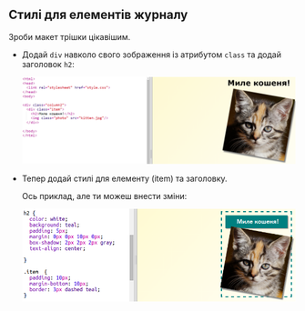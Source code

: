 ## Стилі для елементів журналу

Зроби макет трішки цікавішим.

+ Додай `div` навколо свого зображення із атрибутом `class` та додай заголовок `h2`:
    
    ![знімок екрана](images/magazine-item.png)

+ Тепер додай стилі для елементу (item) та заголовку.
    
    Ось приклад, але ти можеш внести зміни:
    
    ![знімок екрана](images/magazine-item-style.png)
